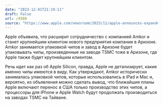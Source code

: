 ```yaml
---
date: "2023-12-01T21:19:11"
draft: False
url: /4500
source: "https://www.apple.com/newsroom/2023/11/apple-announces-expanded-partnership-with-amkor-for-silicon-packaging/"
---
```


Apple объявила, что расширит сотрудничество с компанией Amkor и станет крупнейшим клиентом нового предприятия компании в Аризоне. Amkor занимается упаковкой чипов и завод в Аризоне будет упаковывать чипы, произведенные на заводе TSMC тоже в Аризоне, где Apple также будет крупнейшим клиентом. 

Речь идет как раз об Apple Silicon, правда, Apple не детализирует, какие именно чипы имеются в виду. Как утверждают, Amkor исторически занималась упаковкой чипов, которые использовались в iPad и Mac и, вероятно, из объявления можно сделать вывод, что ближайшие планы Apple включают перенос в США только производство этих чипов, а процессоры для iPhone и Apple Watch будут продолжать производиться на заводах TSMC на Тайване.
